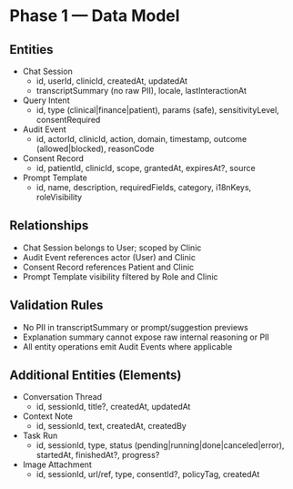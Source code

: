 # Phase 1 — Data Model

## Entities
- Chat Session
  - id, userId, clinicId, createdAt, updatedAt
  - transcriptSummary (no raw PII), locale, lastInteractionAt
- Query Intent
  - id, type (clinical|finance|patient), params (safe), sensitivityLevel, consentRequired
- Audit Event
  - id, actorId, clinicId, action, domain, timestamp, outcome (allowed|blocked), reasonCode
- Consent Record
  - id, patientId, clinicId, scope, grantedAt, expiresAt?, source
- Prompt Template
  - id, name, description, requiredFields, category, i18nKeys, roleVisibility

## Relationships
- Chat Session belongs to User; scoped by Clinic
- Audit Event references actor (User) and Clinic
- Consent Record references Patient and Clinic
- Prompt Template visibility filtered by Role and Clinic

## Validation Rules
- No PII in transcriptSummary or prompt/suggestion previews
- Explanation summary cannot expose raw internal reasoning or PII
- All entity operations emit Audit Events where applicable


## Additional Entities (Elements)
- Conversation Thread
  - id, sessionId, title?, createdAt, updatedAt
- Context Note
  - id, sessionId, text, createdAt, createdBy
- Task Run
  - id, sessionId, type, status (pending|running|done|canceled|error), startedAt, finishedAt?, progress?
- Image Attachment
  - id, sessionId, url/ref, type, consentId?, policyTag, createdAt

